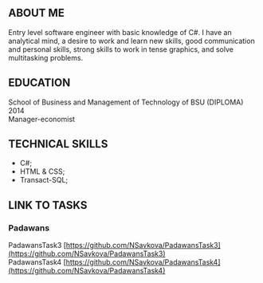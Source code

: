 ## ABOUT ME

Entry level software engineer with basic knowledge of C#. I have an analytical mind, a desire to work and learn new skills, good communication and personal skills, strong skills to work in tense graphics, and solve multitasking problems.

## EDUCATION
School of Business and Management of Technology of BSU (DIPLOMA) 2014      
Manager-economist

## TECHNICAL SKILLS
* C#;
* HTML & CSS;
* Transact-SQL;

## LINK TO TASKS    
### Padawans    
PadawansTask3 [https://github.com/NSavkova/PadawansTask3](https://github.com/NSavkova/PadawansTask3)   
PadawansTask4 [https://github.com/NSavkova/PadawansTask4](https://github.com/NSavkova/PadawansTask4)



